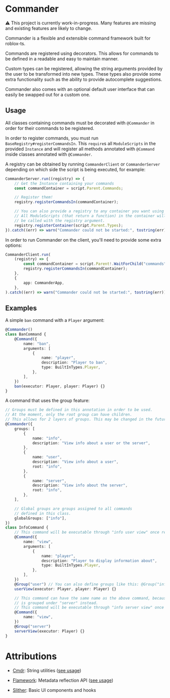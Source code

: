 # Commander

⚠️ This project is currently work-in-progress. Many features are missing and existing features are likely to change.

Commander is a flexible and extensible command framework built for roblox-ts.

Commands are registered using decorators. This allows for commands to be
defined in a readable and easy to maintain manner.

Custom types can be registered, allowing the string arguments provided by the user to be transformed into new types. These types also provide some extra functionality such as the ability to provide autocomplete suggestions.

Commander also comes with an optional default user interface that can easily be swapped out for a custom one.

## Usage

All classes containing commands must be decorated with `@Commander` in order for their commands to be registered.

In order to register commands, you must run `BaseRegistry#registerCommandsIn`. This `require`s all `ModuleScripts` in the
provided `Instance` and will register all methods annotated with `@Command` inside classes annotated with `@Commander`.

A registry can be obtained by running `CommanderClient` or `CommanderServer` depending on which side the script is
being executed, for example:

```ts
CommanderServer.run((registry) => {
	// Get the Instance containing your commands
	const commandContainer = script.Parent.Commands;

	// Register them!
	registry.registerCommandsIn(commandContainer);

	// You can also provide a registry to any container you want using this method.
	// All ModuleScripts (that return a function) in the container will
	// be called with the registry argument.
	registry.registerContainer(script.Parent.Types);
}).catch((err) => warn("Commander could not be started:", tostring(err)));
```

In order to run Commander on the client, you'll need to provide some extra options:

```ts
CommanderClient.run(
	(registry) => {
		const commandContainer = script.Parent!.WaitForChild("commands");
		registry.registerCommandsIn(commandContainer);
	},
	{
		app: CommanderApp,
	},
).catch((err) => warn("Commander could not be started:", tostring(err)));
```

## Examples

A simple `ban` command with a `Player` argument:

```ts
@Commander()
class BanCommand {
	@Command({
		name: "ban",
		arguments: [
			{
				name: "player",
				description: "Player to ban",
				type: BuiltInTypes.Player,
			},
		],
	})
	ban(executor: Player, player: Player) {}
}
```

A command that uses the group feature:

```ts
// Groups must be defined in this annotation in order to be used.
// At the moment, only the root group can have children.
// This allows for 2 layers of groups. This may be changed in the future!
@Commander({
	groups: [
		{
			name: "info",
			description: "View info about a user or the server",
		},
		{
			name: "user",
			description: "View info about a user",
			root: "info",
		},
		{
			name: "server",
			description: "View info about the server",
			root: "info",
		},
	],

	// Global groups are groups assigned to all commands
	// defined in this class.
	globalGroups: ["info"],
})
class InfoCommand {
	// This command will be executable through "info user view" once registered!
	@Command({
		name: "view",
		arguments: [
			{
				name: "player",
				description: "Player to display information about",
				type: BuiltInTypes.Player,
			},
		],
	})
	@Group("user") // You can also define groups like this: @Group("info", "user")
	userView(executor: Player, player: Player) {}

	// This command can have the same name as the above command, because it
	// is grouped under "server" instead.
	// This command will be executable through "info server view" once registered!
	@Command({
		name: "view",
	})
	@Group("server")
	serverView(executor: Player) {}
}
```

# Attributions

-   [Cmdr](https://github.com/evaera/Cmdr): String utilities ([see usage](src/shared/util/string.ts))

-   [Flamework](https://github.com/rbxts-flamework/core): Metadata reflection API ([see usage](src/shared/util/reflect.ts))

-   [Slither](https://github.com/littensy/slither): Basic UI components and hooks
